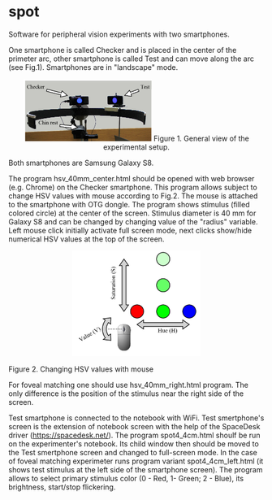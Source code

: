 # spot
Software for peripheral vision experiments with two smartphones.

One smartphone is called Checker and is placed in the center of the primeter arc,
other smartphone is called Test and can move along the arc (see Fig.1). Smartphones are in "landscape" mode.

<p align="center">
<img src="https://github.com/abelokopytov/spot/raw/master/figs/fig_1.png" width=50%>
Figure 1. General view of the experimental setup.
</p>


Both smartphones are Samsung Galaxy S8.

The program hsv_40mm_center.html should be opened with web browser (e.g. Chrome) on the Checker smartphone.
This program allows subject to change HSV values with mouse according to Fig.2.
The mouse is attached to the smartphone with OTG dongle.
The program shows stimulus (filled colored circle) at the center of the screen.
Stimulus diameter is 40 mm for Galaxy S8 and can be changed by changing value of the "radius" variable.
Left mouse click initially activate full screen mode, next clicks show/hide numerical HSV values at the top of the screen. 

<p align="center">
<img src="https://github.com/abelokopytov/spot/raw/master/figs/fig_2.png" width=50%>

Figure 2. Changing HSV values with mouse
</p>

For foveal matching one should use hsv_40mm_right.html program.
The only difference is the position of the stimulus near the right side of the screen.

Test smartphone is connected to the notebook with WiFi.
Test smertphone's screen is the extension of notebook screen with the help of the SpaceDesk driver (https://spacedesk.net/).
The program spot4_4cm.html shoulf be run on the experimenter's notebook.
Its child window then should be moved to the Test smertphone screen and changed to full-screen mode.
In the case of foveal matching experimeter runs program variant spot4_4cm_left.html (it shows test stimulus at the left side of the smartphone screen).
The program allows to select primary stimulus color (0 - Red, 1- Green; 2 - Blue), its brightness, start/stop flickering.
